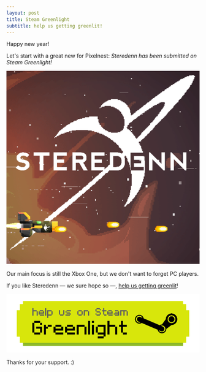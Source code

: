 ```yaml
---
layout: post
title: Steam Greenlight
subtitle: help us getting greenlit!
---
```


Happy new year!

Let's start with a great new for Pixelnest: _Steredenn has been submitted on Steam Greenlight!_

[![Steredenn on Greenlight][greenlight_avatar]][greenlight_avatar]

Our main focus is still the Xbox One, but we don't want to forget PC players.

If you like Steredenn — we sure hope so —, [help us getting greenlit](http://steredenn-greenlight.pixelnest.io/)!

<a href="http://steredenn-greenlight.pixelnest.io/">
  <img
    src="/work/steredenn/medias/greenlight.png"
    class="intent-button intent-button--greenlight"
    alt="Greenlight us"
    title="Greenlight us"
  />
</a>

Thanks for your support. :)


[greenlight_avatar]: /work/steredenn/medias/greenlight.gif
